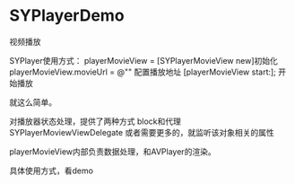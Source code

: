 # SYPlayerDemo
视频播放

SYPlayer使用方式：
playerMovieView = [SYPlayerMovieView new]初始化
playerMovieView.movieUrl = @"" 配置播放地址
[playerMovieView start:];  开始播放

就这么简单。

对播放器状态处理，提供了两种方式 block和代理SYPlayerMoviewViewDelegate
或者需要更多的，就监听该对象相关的属性

playerMovieView内部负责数据处理，和AVPlayer的渲染。

具体使用方式，看demo
